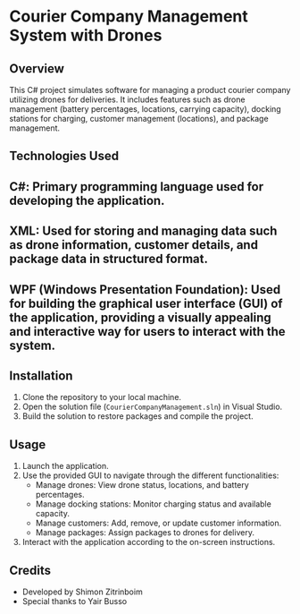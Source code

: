 # Courier Company Management System with Drones

## Overview
This C# project simulates software for managing a product courier company utilizing drones for deliveries. It includes features such as drone management (battery percentages, locations, carrying capacity), docking stations for charging, customer management (locations), and package management.

## Technologies Used
## C#: Primary programming language used for developing the application.
## XML: Used for storing and managing data such as drone information, customer details, and package data in structured format.
## WPF (Windows Presentation Foundation): Used for building the graphical user interface (GUI) of the application, providing a visually appealing and interactive way for users to interact with the system.

## Installation
1. Clone the repository to your local machine.
2. Open the solution file (`CourierCompanyManagement.sln`) in Visual Studio.
3. Build the solution to restore packages and compile the project.

## Usage
1. Launch the application.
2. Use the provided GUI to navigate through the different functionalities:
    - Manage drones: View drone status, locations, and battery percentages.
    - Manage docking stations: Monitor charging status and available capacity.
    - Manage customers: Add, remove, or update customer information.
    - Manage packages: Assign packages to drones for delivery.
3. Interact with the application according to the on-screen instructions.

## Credits
- Developed by Shimon Zitrinboim 
- Special thanks to Yair Busso
